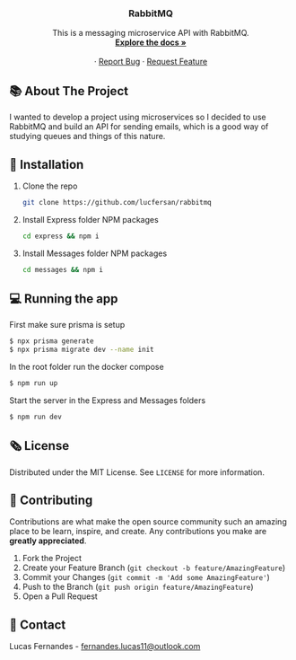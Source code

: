 <p align="center">
  <h3 align="center">RabbitMQ</h3>

  <p align="center">
    This is a messaging microservice API with RabbitMQ.
    <br />
    <a href="https://github.com/lucfersan/rabbitmq"><strong>Explore the docs »</strong></a>
    <br />
    <br />
    ·
    <a href="https://github.com/lucfersan/rabbitmq/issues">Report Bug</a>
    ·
    <a href="https://github.com/lucfersan/rabbitmq/issues">Request Feature</a>
  </p>
</p>

## 📚 About The Project

I wanted to develop a project using microservices so I decided to use RabbitMQ and build an API for sending emails, which is a good way of studying queues and things of this nature.

## 🚀 Installation

1. Clone the repo
   ```sh
   git clone https://github.com/lucfersan/rabbitmq
   ```
2. Install Express folder NPM packages
   ```sh
   cd express && npm i
   ```
3. Install Messages folder NPM packages
   ```sh
   cd messages && npm i
   ```

## 💻 Running the app

First make sure prisma is setup
```bash
$ npx prisma generate
$ npx prisma migrate dev --name init
```

In the root folder run the docker compose
```bash
$ npm run up
```

Start the server in the Express and Messages folders
```bash
$ npm run dev
```

## 🗞️ License

Distributed under the MIT License. See `LICENSE` for more information.

## 🤝 Contributing

Contributions are what make the open source community such an amazing place to be learn, inspire, and create. Any contributions you make are **greatly appreciated**.

1. Fork the Project
2. Create your Feature Branch (`git checkout -b feature/AmazingFeature`)
3. Commit your Changes (`git commit -m 'Add some AmazingFeature'`)
4. Push to the Branch (`git push origin feature/AmazingFeature`)
5. Open a Pull Request

## 📧 Contact

Lucas Fernandes - fernandes.lucas11@outlook.com